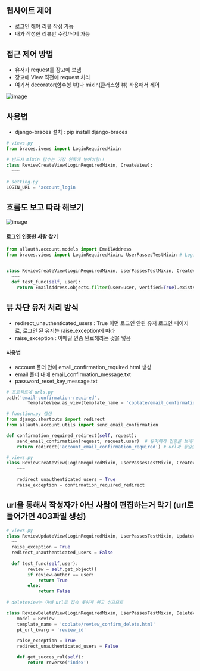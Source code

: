 ## 웹사이트 제어
* 로그인 해야 리뷰 작성 가능
* 내가 작성한 리뷰만 수정/삭제 가능

## 접근 제어 방법
* 유저가 request를 장고에 보냄
* 장고에 View 직전에 request 처리
* 여기서 decorator(함수형 뷰)나 mixin(클래스형 뷰) 사용해서 제어

![image](https://user-images.githubusercontent.com/63588046/182278767-2bd2a516-56f3-425f-88be-f1b76ffab17f.png)


## 사용법
* django-braces 설치 : pip install django-braces
```python
# views.py
from braces.ivews import LoginRequiredMixin

# 반드시 mixin 함수는 가장 왼쪽에 넣어야함!!
class ReviewCreateView(LoginRequiredMixin, CreateView):
  ~~~
  
# setting.py
LOGIN_URL = 'account_login
```

## 흐름도 보고 따라 해보기
![image](https://user-images.githubusercontent.com/63588046/182280529-8a584702-b084-4be0-ae09-465419d79199.png)

#### 로그인 인증한 사람 찾기
```python
from allauth.account.models import EmailAddress
from braces.views import LoginRequiredMixin, UserPassesTestMixin # LoginRequredMixin은 로그인 유무 확인, UserPassesTestMixin은 유저가 이메일 인증 했는지 확인 (test func로 전달해서 확인)


class ReviewCreateView(LoginRequiredMixin, UserPassesTestMixin, CreateView):
  ~~~
  def test_func(self, user):
    return EmailAddress.objects.filter(user=user, verified=True).exists() # boolen 값으로 나옴
```

## 뷰 차단 유저 처리 방식
* redirect_unauthenticated_users : True 이면 로그인 안된 유저 로그인 페이지로, 로그인 된 유저는 raise_exception에 따라
* raise_exception : 이메일 인증 완료해라는 것을 넣음

#### 사용법
* account 폴더 안에 email_confirmation_required.html 생성
* email 폴더 내에 email_confirmation_message.txt
* password_reset_key_message.txt 
```python
# 프로젝트에 urls.py
path('email-confirmation-required', 
        TemplateView.as_view(template_name = 'coplate/email_confirmation_required.html'), name='account_email_confirmation_required'),

# function.py 생성
from django.shortcuts import redirect
from allauth.account.utils import send_email_confirmation

def confirmation_required_redirect(self, rquest):
    send_email_confirmation(request, request.user)  # 유저에게 인증을 보내라
    return redirect('account_email_confirmation_required') # url과 동일한 이름, 인증이 필요한 페이지로 이동시켜줌

# views.py
class ReviewCreateView(LoginRequiredMixin, UserPassesTestMixin, CreateView):
    ~~~
    
    redirect_unauthenticated_users = True
    raise_exception = confirmation_required_redirect

```

## url을 통해서 작성자가 아닌 사람이 편집하는거 막기 (url로 들어가면 403파일 생성)
```python
# views.py
class ReviewUpdateView(LoginRequiredMixin, UserPassesTestMixin, UpdateView):
  ~~
  raise_exception = True
  redirect_unauthenticated_users = False 
 
  def test_func(self,user):
        review = self.get_object()
        if review.author == user:
            return True
        else:
            return False
            
# deleteview는 아애 url로 접속 못하게 하고 싶으므로

class ReviewDeleteView(LoginRequiredMixin, UserPassesTestMixin, DeleteView):
    model = Review
    template_name = 'coplate/review_confirm_delete.html'
    pk_url_kwarg = 'review_id'
    
    raise_exception = True
    redirect_unauthenticated_users = False 

    def get_succes_rul(self):
        return reverse('index')
```
